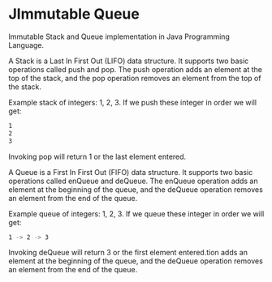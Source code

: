 # JImmutable Queue

Immutable Stack and Queue implementation in Java Programming Language. 

A Stack is a Last In First Out (LIFO) data
structure. It supports two basic operations called push and pop. The push
operation adds an element at the top of the stack, and the pop operation
removes an element from the top of the stack.

Example stack of integers: 1, 2, 3. If we push these integer in order we will
get:

```sh
1
2
3
```

Invoking pop will return 1 or the last element entered.

A Queue is a First In First Out (FIFO) data
structure. It supports two basic operations called enQueue and deQueue. The
enQueue operation adds an element at the beginning of the queue, and the
deQueue operation removes an element from the end of the queue.

Example queue of integers: 1, 2, 3. If we queue these integer in order we
will get:

```sh
1 -> 2 -> 3
```

Invoking deQueue will return 3 or the first element entered.tion adds an element at the beginning of the queue, and the deQueue operation removes an element from the end of the queue.